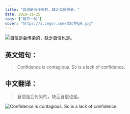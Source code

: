 ```yaml
---
title: "自信是会传染的，缺乏自信也是。"
date: 2019-11-25
tags: ["每日一句"]
cover: "https://i.imgur.com/Q3sTMgH.jpg"
---
```


![自信是会传染的，缺乏自信也是。](https://i.imgur.com/4hgreGq.jpg)

## 英文短句：
> Confidence is contagious. So is a lack of confidence.

<!--more-->

## 中文翻译：
> 自信是会传染的，缺乏自信也是。

![Confidence is contagious. So is a lack of confidence.](https://i.imgur.com/yLakkco.jpg)

